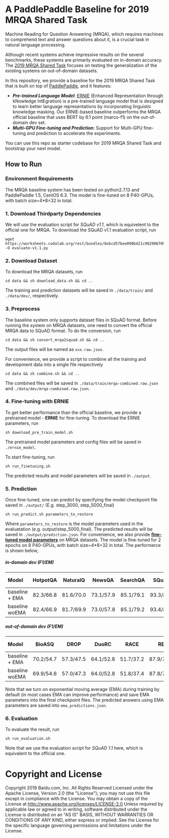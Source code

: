 # A PaddlePaddle Baseline for 2019 MRQA Shared Task

Machine Reading for Question Answering (MRQA), which requires machines to comprehend text and answer questions about it, is a crucial task in natural language processing.

Although recent systems achieve impressive results on the several benchmarks, these systems are primarily evaluated on in-domain accuracy. The [2019 MRQA Shared Task](https://mrqa.github.io/shared) focuses on testing the generalization  of the existing systems on out-of-domain datasets. 

In this repository, we provide a baseline for the 2019 MRQA Shared Task that is built on top of [PaddlePaddle](https://github.com/paddlepaddle/paddle), and it features:
* ***Pre-trained Language Model***: [ERNIE](https://github.com/PaddlePaddle/LARK/tree/develop/ERNIE) (Enhanced Representation through kNowledge IntEgration) is a pre-trained language model that is designed to learn better language representations by incorporating linguistic knowledge masking. Our ERNIE-based baseline outperforms the MRQA official baseline that uses BERT by 6.1 point (marco-f1) on the out-of-domain dev set. 
* ***Multi-GPU Fine-tuning and Prediction***: Support for Multi-GPU fine-tuning and prediction to accelerate the experiments. 

You can use this repo as starter codebase for 2019 MRQA Shared Task and bootstrap your next model. 

## How to Run
### Environment Requirements
The MRQA baseline system has been tested on python2.7.13 and PaddlePaddle 1.5, CentOS 6.3.
The model is fine-tuned on 8 P40-GPUs, with batch size=4*8=32 in total.

### 1. Download Thirdparty Dependencies
We will use the evaluation script for *SQuAD v1.1*, which is equivelent to the official one for MRQA. To download the SQuAD v1.1 evaluation script, run
```
wget https://worksheets.codalab.org/rest/bundles/0xbcd57bee090b421c982906709c8c27e1/contents/blob/ -O evaluate-v1.1.py
```

### 2. Download Dataset
To download the MRQA datasets, run

```
cd data && sh download_data.sh && cd ..
```
The training and prediction datasets will be saved in `./data/train/` and `./data/dev/`, respectively.

### 3. Preprocess
The baseline system only supports dataset files in SQuAD format. Before running the system on MRQA datasets, one need to convert the official MRQA data to SQuAD format. To do the conversion, run

```
cd data && sh convert_mrqa2squad.sh && cd ..
```
The output files will be named as `xxx.raw.json`.

For convenience, we provide a script to combine all the training and development data into a single file respectively

```
cd data && sh combine.sh && cd ..

```
The combined files will be saved in `./data/train/mrqa-combined.raw.json` and `./data/dev/mrqa-combined.raw.json`.


### 4. Fine-tuning with ERNIE
To get better performance than the official baseline, we provide a pretrained model - **ERNIE** for fine-tuning. To download the ERNIE parameters, run

```
sh download_pre_train_model.sh
```
The pretrained model parameters and config files will be saved in `./ernie_model`.

To start fine-tuning, run

```
sh run_finetuning.sh
```
The predicted results and model parameters will be saved in `./output`.

### 5. Prediction
Once fine-tuned, one can predict by specifying the model checkpoint file saved in `./output/` (E.g. step\_3000, step\_5000\_final)

```
sh run_predict.sh parameters_to_restore
```
Where `parameters_to_restore` is the model parameters used in the evaluatation (e.g. output/step\_5000\_final). The predicted results will be saved in `./output/prediction.json`. For convenience, we also provide **[fine-tuned model parameters](https://baidu-nlp.bj.bcebos.com/MRQA2019-PaddlePaddle-fine-tuned-model.tar.gz)** on MRQA datasets. The model is fine-tuned for 2 epochs on 8 P40-GPUs, with batch size=4*8=32 in total. The performerce is shown below,

##### in-domain dev  (F1/EM)

|      Model     | HotpotQA | NaturalQ | NewsQA | SearchQA | SQuAD | TriviaQA | Macro-F1 |
| :------------- | :---------: | :----------: | :---------: | :----------: | :---------: | :----------: |:----------: |
| baseline + EMA | 82.3/66.8 | 81.6/70.0 | 73.1/57.9 | 85.1/79.1 | 93.3/87.1 | 79.0/73.4 | 82.4 |
| baseline woEMA | 82.4/66.9 | 81.7/69.9 | 73.0/57.8 | 85.1/79.2 | 93.4/87.2 | 79.0/73.4 | 82.4 |

##### out-of-domain dev  (F1/EM)

|      Model     | BioASQ | DROP | DuoRC | RACE | RE | Textbook | Macro-F1 |
| :------------- | :---------: | :----------: | :---------: | :----------: | :---------: | :----------: |:----------: |
| baseline + EMA | 70.2/54.7 | 57.3/47.5 | 64.1/52.8 | 51.7/37.2 | 87.9/77.7 | 63.1/53.5 | 65.7 |
| baseline woEMA | 69.9/54.6 | 57.0/47.3 | 64.0/52.8 | 51.8/37.4 | 87.8/77.6 | 63.0/53.4 | 65.6 |

Note that we turn on exponential moving average (EMA) during training by default (in most cases EMA can improve performance) and save EMA parameters into the final checkpoint files. The predicted answers using EMA parameters are saved into `ema_predictions.json`.   


### 6. Evaluation
To evaluate the result, run

```
sh run_evaluation.sh
```
Note that we use the evaluation script for *SQuAD 1.1* here, which is equivalent to the official one.  

# Copyright and License
Copyright 2019 Baidu.com, Inc. All Rights Reserved
Licensed under the Apache License, Version 2.0 (the "License");
you may not use this file except in compliance with the License.
You may obtain a copy of the License at
    http://www.apache.org/licenses/LICENSE-2.0
Unless required by applicable law or agreed to in writing, software
distributed under the License is distributed on an "AS IS" BASIS,
WITHOUT WARRANTIES OR CONDITIONS OF ANY KIND, either express or implied.
See the License for the specific language governing permissions and
limitations under the License.
